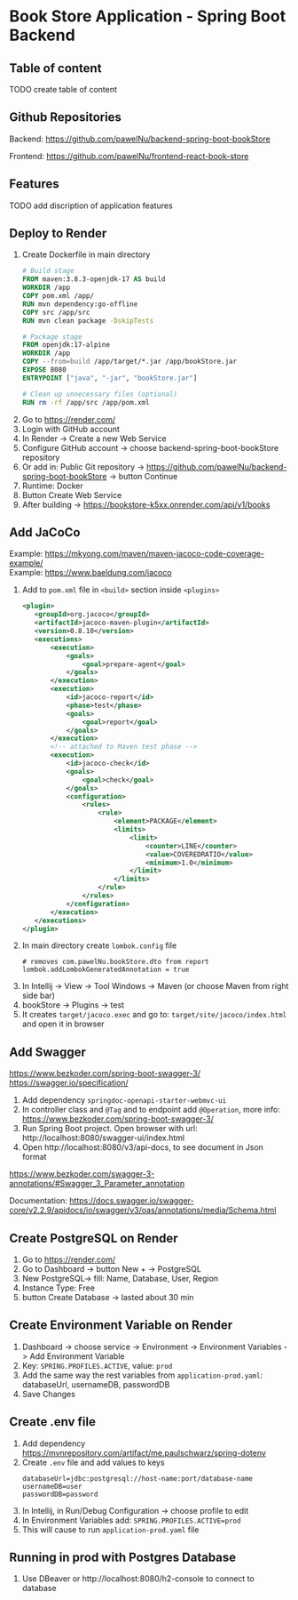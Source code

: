 # Book Store Application - Spring Boot Backend

## Table of content

TODO create table of content

[//]: # (TODO create table of content)

## Github Repositories

Backend: https://github.com/pawelNu/backend-spring-boot-bookStore

Frontend: https://github.com/pawelNu/frontend-react-book-store

## Features

TODO add discription of application features

[//]: # (TODO add discription of application features)

## Deploy to Render

1. Create Dockerfile in main directory
   ```dockerfile
   # Build stage
   FROM maven:3.8.3-openjdk-17 AS build
   WORKDIR /app
   COPY pom.xml /app/
   RUN mvn dependency:go-offline
   COPY src /app/src
   RUN mvn clean package -DskipTests
   
   # Package stage
   FROM openjdk:17-alpine
   WORKDIR /app
   COPY --from=build /app/target/*.jar /app/bookStore.jar
   EXPOSE 8080
   ENTRYPOINT ["java", "-jar", "bookStore.jar"]
   
   # Clean up unnecessary files (optional)
   RUN rm -rf /app/src /app/pom.xml

   ```
2. Go to https://render.com/
3. Login with GitHub account
4. In Render -> Create a new Web Service
5. Configure GitHub account -> choose backend-spring-boot-bookStore repository
6. Or add in: Public Git repository -> https://github.com/pawelNu/backend-spring-boot-bookStore -> button Continue
7. Runtime: Docker
8. Button Create Web Service
9. After building -> https://bookstore-k5xx.onrender.com/api/v1/books

## Add JaCoCo

Example: https://mkyong.com/maven/maven-jacoco-code-coverage-example/  
Example: https://www.baeldung.com/jacoco

1. Add to `pom.xml` file in `<build>` section inside `<plugins>`
    ```xml
    <plugin>
       <groupId>org.jacoco</groupId>
       <artifactId>jacoco-maven-plugin</artifactId>
       <version>0.8.10</version>
       <executions>
           <execution>
               <goals>
                   <goal>prepare-agent</goal>
               </goals>
           </execution>
           <execution>
               <id>jacoco-report</id>
               <phase>test</phase>
               <goals>
                   <goal>report</goal>
               </goals>
           </execution>
           <!-- attached to Maven test phase -->
           <execution>
               <id>jacoco-check</id>
               <goals>
                   <goal>check</goal>
               </goals>
               <configuration>
                   <rules>
                       <rule>
                           <element>PACKAGE</element>
                           <limits>
                               <limit>
                                   <counter>LINE</counter>
                                   <value>COVEREDRATIO</value>
                                   <minimum>1.0</minimum>
                               </limit>
                           </limits>
                       </rule>
                   </rules>
               </configuration>
           </execution>
       </executions>
    </plugin>
    ```
2. In main directory create `lombok.config` file
   ```lombok.config
   # removes com.pawelNu.bookStore.dto from report
   lombok.addLombokGeneratedAnnotation = true
   ```
3. In Intellij -> View -> Tool Windows -> Maven (or choose Maven from right side bar)
4. bookStore -> Plugins -> test
5. It creates `target/jacoco.exec` and go to: `target/site/jacoco/index.html` and open it in browser

## Add Swagger

https://www.bezkoder.com/spring-boot-swagger-3/  
https://swagger.io/specification/

1. Add dependency `springdoc-openapi-starter-webmvc-ui`
2. In controller class and `@Tag` and to endpoint add `@Operation`, more info: https://www.bezkoder.com/spring-boot-swagger-3/
3. Run Spring Boot project. Open browser with url: http://localhost:8080/swagger-ui/index.html
4. Open http://localhost:8080/v3/api-docs, to see document in Json format

https://www.bezkoder.com/swagger-3-annotations/#Swagger_3_Parameter_annotation

Documentation: https://docs.swagger.io/swagger-core/v2.2.9/apidocs/io/swagger/v3/oas/annotations/media/Schema.html

## Create PostgreSQL on Render

1. Go to https://render.com/
2. Go to Dashboard -> button New + -> PostgreSQL
3. New PostgreSQL-> fill: Name, Database, User, Region
4. Instance Type: Free
5. button Create Database -> lasted about 30 min

## Create Environment Variable on Render

1. Dashboard -> choose service -> Environment -> Environment Variables -> Add Environment Variable
2. Key: `SPRING.PROFILES.ACTIVE`, value: `prod`
3. Add the same way the rest variables from `application-prod.yaml`: databaseUrl, usernameDB, passwordDB
4. Save Changes

## Create .env file

1. Add dependency https://mvnrepository.com/artifact/me.paulschwarz/spring-dotenv
2. Create `.env` file and add values to keys
    ```
    databaseUrl=jdbc:postgresql://host-name:port/database-name
    usernameDB=user
    passwordDB=password
    ```
3. In Intellij, in Run/Debug Configuration -> choose profile to edit
4. In Environment Variables add: `SPRING.PROFILES.ACTIVE=prod`
5. This will cause to run `application-prod.yaml` file

## Running in prod with Postgres Database

1. Use DBeaver or http://localhost:8080/h2-console to connect to database

[//]: # (TODO)

